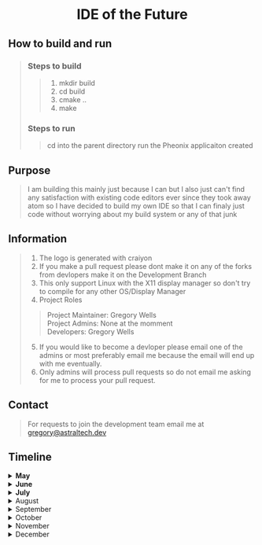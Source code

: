 <center><h1>IDE of the Future</h1></center>

## How to build and run
>### Steps to build
>> 1. mkdir build <br />
>> 2. cd build <br />
>> 3. cmake .. <br />
>> 4. make <br />
>### Steps to run
>> cd into the parent directory
 run the Pheonix applicaiton created

## Purpose
> I am building this mainly just because I can but I also just can't find any satisfaction with existing code editors ever since they took away atom so I have decided to build my own IDE so that I can finaly just code without worrying about my build system or any of that junk

## Information
> 1. The logo is generated with craiyon <br />
> 2. If you make a pull request please dont make it on any of the forks from devlopers make it on the Development Branch
> 3. This only support Linux with the X11 display manager so don't try to compile for any other OS/Display Manager
> 4. Project Roles
>> Project Maintainer: Gregory Wells <br />
>> Project Admins: None at the momment<br />
>> Developers: Gregory Wells <br />
> 5. If you would like to become a devloper please email one of the admins or most preferably email me because the email will end up with me eventually.
> 6. Only admins will process pull requests so do not email me asking for me to process your pull request. <br />

## Contact
> For requests to join the development team email me at gregory@astraltech.dev

## Timeline

<details>
<summary style="font-weight:bold">May</summary>
1. Finish the X11 windowing system <br />
2. Make OpenGL work and add support for everything up to OpenGL 4.6 <br />
3. Finish the design and color schemes the Editor will support <br />
4. Design a file format that the editor can use to parse like Visual Studio
</details>

<details>
<summary style="font-weight:bold">June</summary>
1. Start a basic Wayland windowing system even. <br />
2. Finish the system for opening editor windows like a file view <br />
3. Start work on the Win32 windowing system so you can use the editor on windows
</details>

<details>
<summary style="font-weight:bold">July</summary>
1. Add the rest of the functions into the Wayland windowing system. <br />
2. Optimize the crap out of the Renderer <br >
3. Start work on docking so I can organize my windows <br >
4. Make a good text renderer that is not a modified version of the one from Learn OpenGL
</details>

<details>
<summary>August</summary>
1. Il work this out when we get there
</details>

<details>
<summary>September</summary>
1. Il work this out when we get there
</details>

<details>
<summary>October</summary>
1. Il work this out when we get there
</details>

<details>
<summary>November</summary>
1. Il work this out when we get there
</details>

<details>
<summary>December</summary>
1. Il work this out when we get there
</details>
